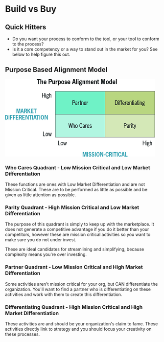 # Build vs Buy

## Quick Hitters

- Do you want your process to conform to the tool, or your tool to conform to the process?
- Is it a core competency or a way to stand out in the market for you? See below to help figure this out.

## Purpose Based Alignment Model

![Purpose Based Alignment](./images/BuildVsBuy-PurposeBasedAlignmentModel.jpg)

### Who Cares Quadrant - Low Mission Critical and Low Market Differentiation

These functions are ones with Low Market Differentiation and are not Mission Critical. These are to be performed as little as possible and be given as little attention as possible.

### Parity Quadrant - High Mission Critical and Low Market Differentiation

The purpose of this quadrant is simply to keep up with the marketplace. It does not generate a competitive advantage if you do it better than your competitors, however these are mission critical activities so you want to make sure you do not under invest.

These are ideal candidates for streamlining and simplifying, because complexity means you're over investing.

### Partner Quadrant - Low Mission Critical and High Market Differentiation

Some activities aren't mission critical for your org, but CAN differentiate the organization. You'll want to find a partner who is differentiating on these activities and work with them to create this differentiation.

### Differentiating Quadrant - High Mission Critical and High Market Differentiation

These activities are and should be your organization's claim to fame. These activities directly link to strategy and you should focus your creativity on these processes.
